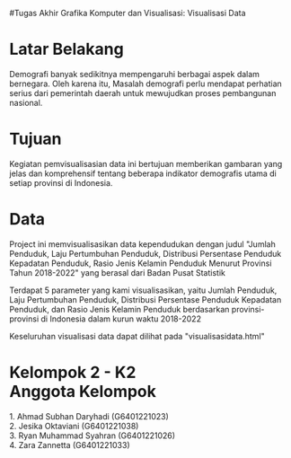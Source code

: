 #Tugas Akhir Grafika Komputer dan Visualisasi: Visualisasi Data

<h1>Latar Belakang</h1>
<p>Demografi banyak sedikitnya mempengaruhi berbagai aspek dalam bernegara. Oleh karena itu, Masalah demografi perlu mendapat perhatian serius dari pemerintah daerah untuk mewujudkan proses pembangunan nasional.</p>

<h1>Tujuan</h1>
<p>Kegiatan pemvisualisasian data ini bertujuan memberikan gambaran yang jelas dan komprehensif tentang beberapa indikator demografis utama di setiap provinsi di Indonesia.</p>

<h1>Data</h1>
<p>Project ini memvisualisasikan data kependudukan dengan judul "Jumlah Penduduk, Laju Pertumbuhan Penduduk, Distribusi Persentase Penduduk Kepadatan Penduduk, Rasio Jenis Kelamin Penduduk Menurut Provinsi Tahun 2018-2022" yang berasal dari Badan Pusat Statistik</p>
<p>Terdapat 5 parameter yang kami visualisasikan, yaitu Jumlah Penduduk, Laju Pertumbuhan Penduduk, Distribusi Persentase Penduduk Kepadatan Penduduk, dan Rasio Jenis Kelamin Penduduk berdasarkan provinsi-provinsi di Indonesia dalam kurun waktu 2018-2022</p>
<p>Keseluruhan visualisasi data dapat dilihat pada "visualisasidata.html"</p>

<h1>Kelompok 2 - K2<br>Anggota Kelompok</h1>
1. Ahmad Subhan Daryhadi (G6401221023)<br>
2. Jesika Oktaviani (G6401221038)<br>
3. Ryan Muhammad Syahran (G6401221026)<br>
4. Zara Zannetta (G6401221033)
